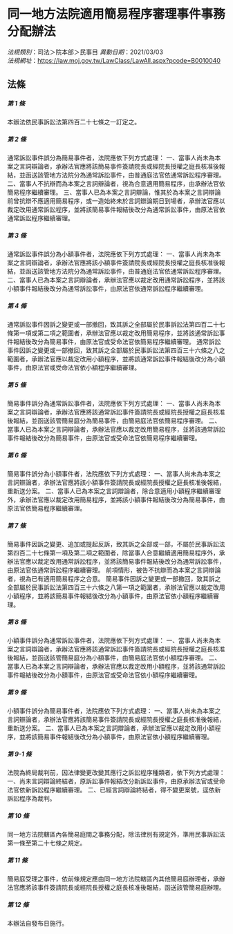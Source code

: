# 同一地方法院適用簡易程序審理事件事務分配辦法

*法規類別*：司法＞院本部＞民事目
*異動日期*：2021/03/03  
*法規網址*：https://law.moj.gov.tw/LawClass/LawAll.aspx?pcode=B0010040



## 法條
##### 第 1 條
本辦法依民事訴訟法第四百二十七條之一訂定之。

##### 第 2 條
通常訴訟事件誤分為簡易事件者，法院應依下列方式處理：
一、當事人尚未為本案之言詞辯論者，承辦法官應將該簡易事件簽請院長或經院長授權之庭長核准後報結，並函送該管地方法院分為通常訴訟事件，由普通庭法官依通常訴訟程序審理。
二、當事人不抗辯而為本案之言詞辯論者，視為合意適用簡易程序，由承辦法官依簡易程序繼續審理。
三、當事人已為本案之言詞辯論，惟其於為本案之言詞辯論前曾抗辯不應適用簡易程序，或一造始終未於言詞辯論期日到場者，承辦法官應以裁定改用通常訴訟程序，並將該簡易事件報結後改分為通常訴訟事件，由原法官依通常訴訟程序繼續審理。

##### 第 3 條
通常訴訟事件誤分為小額事件者，法院應依下列方式處理：
一、當事人尚未為本案之言詞辯論者，承辦法官應將該小額事件簽請院長或經院長授權之庭長核准後報結，並函送該管地方法院分為通常訴訟事件，由普通庭法官依通常訴訟程序審理。
二、當事人已為本案之言詞辯論者，承辦法官應以裁定改用通常訴訟程序，並將該小額事件報結後改分為通常訴訟事件，由原法官依通常訴訟程序繼續審理。

##### 第 4 條
通常訴訟事件因訴之變更或一部撤回，致其訴之全部屬於民事訴訟法第四百二十七條第一項或第二項之範圍者，承辦法官應以裁定改用簡易程序，並將該通常訴訟事件報結後改分為簡易事件，由原法官或受命法官依簡易程序繼續審理。
通常訴訟事件因訴之變更或一部撤回，致其訴之全部屬於民事訴訟法第四百三十六條之八之範圍者，承辦法官應以裁定改用小額程序，並將該通常訴訟事件報結後改分為小額事件，由原法官或受命法官依小額程序繼續審理。

##### 第 5 條
簡易事件誤分為通常訴訟事件者，法院應依下列方式處理：
一、當事人尚未為本案之言詞辯論者，承辦法官應將該通常訴訟事件簽請院長或經院長授權之庭長核准後報結，並函送該管簡易庭分為簡易事件，由簡易庭法官依簡易程序審理。
二、當事人已為本案之言詞辯論者，承辦法官應以裁定改用簡易程序，並將該通常訴訟事件報結後改分為簡易事件，由原法官或受命法官依簡易程序繼續審理。

##### 第 6 條
簡易事件誤分為小額事件者，法院應依下列方式處理：
一、當事人尚未為本案之言詞辯論者，承辦法官應將該小額事件簽請院長或經院長授權之庭長核准後報結，重新送分案。
二、當事人已為本案之言詞辯論者，除合意適用小額程序繼續審理外，承辦法官應以裁定改用簡易程序，並將該小額事件報結後改分為簡易事件，由原法官依簡易程序繼續審理。

##### 第 7 條
簡易事件因訴之變更、追加或提起反訴，致其訴之全部或一部，不屬於民事訴訟法第四百二十七條第一項及第二項之範圍者，除當事人合意繼續適用簡易程序外，承辦法官應以裁定改用通常訴訟程序，並將該簡易事件報結後改分為通常訴訟事件，由原法官依通常訴訟程序繼續審理。
前項情形，被告不抗辯而為本案之言詞辯論者，視為已有適用簡易程序之合意。
簡易事件因訴之變更或一部撤回，致其訴之全部屬於民事訴訟法第四百三十六條之八第一項之範圍者，承辦法官應以裁定改用小額程序，並將該簡易事件報結後改分為小額事件，由原法官依小額程序繼續審理。

##### 第 8 條
小額事件誤分為通常訴訟事件者，法院應依下列方式處理：
一、當事人尚未為本案之言詞辯論者，承辦法官應將該通常訴訟事件簽請院長或經院長授權之庭長核准後報結，並函送該管簡易庭分為小額事件，由簡易庭法官依小額程序審理。
二、當事人已為本案之言詞辯論者，承辦法官應以裁定改用小額程序，並將該通常訴訟事件報結後改分為小額事件，由原法官或受命法官依小額程序繼續審理。

##### 第 9 條
小額事件誤分為簡易事件者，法院應依下列方式處理：
一、當事人尚未為本案之言詞辯論者，承辦法官應將該簡易事件簽請院長或經院長授權之庭長核准後報結，重新送分案。
二、當事人已為本案之言詞辯論者，承辦法官應以裁定改用小額程序，並將該簡易事件報結後改分為小額事件，由原法官依小額程序繼續審理。

##### 第 9-1 條
法院為終局裁判前，因法律變更改變其應行之訴訟程序種類者，依下列方式處理：
一、尚未言詞辯論終結者，原訴訟事件報結改分新訴訟事件，由原承辦法官或受命法官依新訴訟程序繼續審理。
二、已經言詞辯論終結者，得不變更案號，逕依新訴訟程序為裁判。

##### 第 10 條
同一地方法院轄區內各簡易庭間之事務分配，除法律別有規定外，準用民事訴訟法第一條至第二十七條之規定。

##### 第 11 條
簡易庭受理之事件，依前條規定應由同一地方法院轄區內其他簡易庭辦理者，承辦法官應將該事件簽請院長或經院長授權之庭長核准後報結，函送該管簡易庭辦理。

##### 第 12 條
本辦法自發布日施行。


